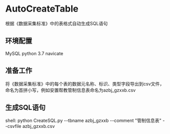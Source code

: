 # AutoCreateTable
根据《数据采集标准》中的表格式自动生成SQL语句

## 环境配置
MySQL
python 3.7
navicate

## 准备工作
将《数据采集标准》中的每个表的数据元名称、标识、类型字段导出到csv文件，命名为首拼小写，例如安置帮教管制信息表命名为azbj_gzxxb.csv


## 生成SQL语句
shell: python CreateSQL.py --tbname azbj_gzxxb --comment "管制信息表" --csvfile azbj_gzxxb.csv




